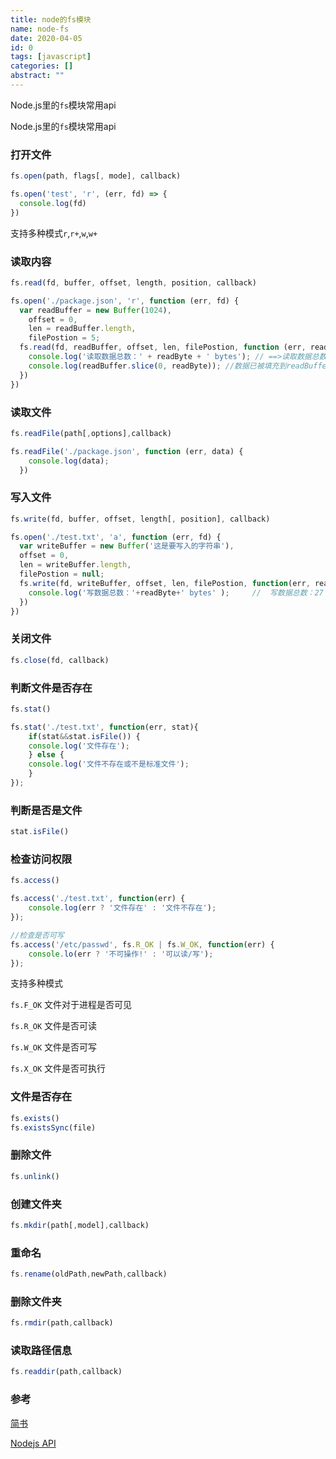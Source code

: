 ```yaml
---
title: node的fs模块
name: node-fs
date: 2020-04-05
id: 0
tags: [javascript]
categories: []
abstract: ""
---
```



Node.js里的`fs`模块常用api


<!--more-->


Node.js里的`fs`模块常用api

<!--more-->

### 打开文件

```javascript
fs.open(path, flags[, mode], callback)

fs.open('test', 'r', (err, fd) => {
  console.log(fd)
})
```

支持多种模式`r`,`r+`,`w`,`w+`

### 读取内容

```javascript
fs.read(fd, buffer, offset, length, position, callback)

fs.open('./package.json', 'r', function (err, fd) {
  var readBuffer = new Buffer(1024),
    offset = 0,
    len = readBuffer.length,
    filePostion = 5;
  fs.read(fd, readBuffer, offset, len, filePostion, function (err, readByte) {
    console.log('读取数据总数：' + readByte + ' bytes'); // ==>读取数据总数：2 bytes 
    console.log(readBuffer.slice(0, readByte)); //数据已被填充到readBuffer中 
  })
})
```

### 读取文件

```javascript
fs.readFile(path[,options],callback)

fs.readFile('./package.json', function (err, data) {
	console.log(data);
  })
```

### 写入文件

```javascript
fs.write(fd, buffer, offset, length[, position], callback)

fs.open('./test.txt', 'a', function (err, fd) { 
  var writeBuffer = new Buffer('这是要写入的字符串'), 
  offset = 0, 
  len = writeBuffer.length, 
  filePostion = null; 
  fs.write(fd, writeBuffer, offset, len, filePostion, function(err, readByte){ 
    console.log('写数据总数：'+readByte+' bytes' );     //  写数据总数：27 bytes 
  })
})
```

### 关闭文件

```javascript
fs.close(fd, callback)
```

### 判断文件是否存在

```javascript
fs.stat()

fs.stat('./test.txt', function(err, stat){
    if(stat&&stat.isFile()) {
    console.log('文件存在');
    } else {
    console.log('文件不存在或不是标准文件');
    }
});
```

### 判断是否是文件

```javascript
stat.isFile()
```

### 检查访问权限

```javascript
fs.access()

fs.access('./test.txt', function(err) {
    console.log(err ? '文件存在' : '文件不存在');
});

//检查是否可写
fs.access('/etc/passwd', fs.R_OK | fs.W_OK, function(err) {
    console.lo(err ? '不可操作!' : '可以读/写');
});
```

支持多种模式

`fs.F_OK` 文件对于进程是否可见

`fs.R_OK` 文件是否可读

`fs.W_OK` 文件是否可写

`fs.X_OK` 文件是否可执行

### 文件是否存在

```javascript
fs.exists()
fs.existsSync(file)
```

### 删除文件

```javascript
fs.unlink()
```

### 创建文件夹

```javascript
fs.mkdir(path[,model],callback)
```

### 重命名

```javascript
fs.rename(oldPath,newPath,callback)
```

### 删除文件夹

```javascript
fs.rmdir(path,callback)
```

### 读取路径信息

```javascript
fs.readdir(path,callback)
```

### 参考

[简书](https://www.jianshu.com/p/eec2cae9d93a)

[Nodejs API](http://nodejs.cn/api/fs.html)